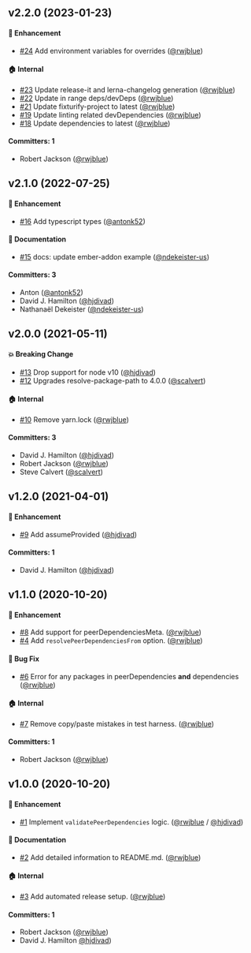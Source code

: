 

## v2.2.0 (2023-01-23)

#### :rocket: Enhancement
* [#24](https://github.com/rwjblue/validate-peer-dependencies/pull/24) Add environment variables for overrides ([@rwjblue](https://github.com/rwjblue))

#### :house: Internal
* [#23](https://github.com/rwjblue/validate-peer-dependencies/pull/23) Update release-it and lerna-changelog generation ([@rwjblue](https://github.com/rwjblue))
* [#22](https://github.com/rwjblue/validate-peer-dependencies/pull/22) Update in range deps/devDeps ([@rwjblue](https://github.com/rwjblue))
* [#21](https://github.com/rwjblue/validate-peer-dependencies/pull/21) Update fixturify-project to latest ([@rwjblue](https://github.com/rwjblue))
* [#19](https://github.com/rwjblue/validate-peer-dependencies/pull/19) Update linting related devDependencies ([@rwjblue](https://github.com/rwjblue))
* [#18](https://github.com/rwjblue/validate-peer-dependencies/pull/18) Update dependencies to latest ([@rwjblue](https://github.com/rwjblue))

#### Committers: 1
- Robert Jackson ([@rwjblue](https://github.com/rwjblue))

## v2.1.0 (2022-07-25)

#### :rocket: Enhancement
* [#16](https://github.com/rwjblue/validate-peer-dependencies/pull/16) Add typescript types ([@antonk52](https://github.com/antonk52))

#### :memo: Documentation
* [#15](https://github.com/rwjblue/validate-peer-dependencies/pull/15) docs: update ember-addon example ([@ndekeister-us](https://github.com/ndekeister-us))

#### Committers: 3
- Anton ([@antonk52](https://github.com/antonk52))
- David J. Hamilton ([@hjdivad](https://github.com/hjdivad))
- Nathanaël Dekeister ([@ndekeister-us](https://github.com/ndekeister-us))


## v2.0.0 (2021-05-11)

#### :boom: Breaking Change
* [#13](https://github.com/rwjblue/validate-peer-dependencies/pull/13) Drop support for node v10 ([@hjdivad](https://github.com/hjdivad))
* [#12](https://github.com/rwjblue/validate-peer-dependencies/pull/12) Upgrades resolve-package-path to 4.0.0 ([@scalvert](https://github.com/scalvert))

#### :house: Internal
* [#10](https://github.com/rwjblue/validate-peer-dependencies/pull/10) Remove yarn.lock ([@rwjblue](https://github.com/rwjblue))

#### Committers: 3
- David J. Hamilton ([@hjdivad](https://github.com/hjdivad))
- Robert Jackson ([@rwjblue](https://github.com/rwjblue))
- Steve Calvert ([@scalvert](https://github.com/scalvert))

## v1.2.0 (2021-04-01)

#### :rocket: Enhancement
* [#9](https://github.com/rwjblue/validate-peer-dependencies/pull/9) Add assumeProvided ([@hjdivad](https://github.com/hjdivad))

#### Committers: 1
- David J. Hamilton ([@hjdivad](https://github.com/hjdivad))

## v1.1.0 (2020-10-20)

#### :rocket: Enhancement
* [#8](https://github.com/rwjblue/validate-peer-dependencies/pull/8) Add support for peerDependenciesMeta. ([@rwjblue](https://github.com/rwjblue))
* [#4](https://github.com/rwjblue/validate-peer-dependencies/pull/4) Add `resolvePeerDependenciesFrom` option. ([@rwjblue](https://github.com/rwjblue))

#### :bug: Bug Fix
* [#6](https://github.com/rwjblue/validate-peer-dependencies/pull/6) Error for any packages in peerDependencies **and** dependencies ([@rwjblue](https://github.com/rwjblue))

#### :house: Internal
* [#7](https://github.com/rwjblue/validate-peer-dependencies/pull/7) Remove copy/paste mistakes in test harness. ([@rwjblue](https://github.com/rwjblue))

#### Committers: 1
- Robert Jackson ([@rwjblue](https://github.com/rwjblue))


## v1.0.0 (2020-10-20)

#### :rocket: Enhancement
* [#1](https://github.com/rwjblue/validate-peer-dependencies/pull/1) Implement `validatePeerDependencies` logic. ([@rwjblue](https://github.com/rwjblue) / [@hjdivad](https://github.com/hjdivad))

#### :memo: Documentation
* [#2](https://github.com/rwjblue/validate-peer-dependencies/pull/2) Add detailed information to README.md. ([@rwjblue](https://github.com/rwjblue))

#### :house: Internal
* [#3](https://github.com/rwjblue/validate-peer-dependencies/pull/3) Add automated release setup. ([@rwjblue](https://github.com/rwjblue))

#### Committers: 1
- Robert Jackson ([@rwjblue](https://github.com/rwjblue))
- David J. Hamilton [@hjdivad](https://github.com/hjdivad))


